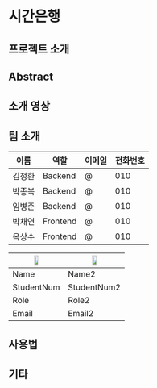 # 시간은행

**프로젝트 소개**
---------------------

**Abstract**
---------------------

**소개 영상**
---------------------

**팀 소개**
---------------------

|이름|역할|이메일|전화번호|
|---|---|---|---|
|김정환|Backend|@|010|
|박종복|Backend|@|010|
|임병준|Backend|@|010|
|박채연|Frontend|@|010|
|옥상수|Frontend|@|010|

|<img width="30%" src="https://pbs.twimg.com/media/EA9UJBjU4AAdkCm?format=jpg&name=small"></img>|<img width="30%" src="[https://pbs.twimg.com/media/EA9UJBjU4AAdkCm?format=jpg&name=small](https://pbs.twimg.com/media/EFHWmyXUEAASe0o.jpg)"></img>|
|---|---|
|Name|Name2|
|StudentNum|StudentNum2|
|Role|Role2|
|Email|Email2|

**사용법**
---------------------

**기타**
---------------------


